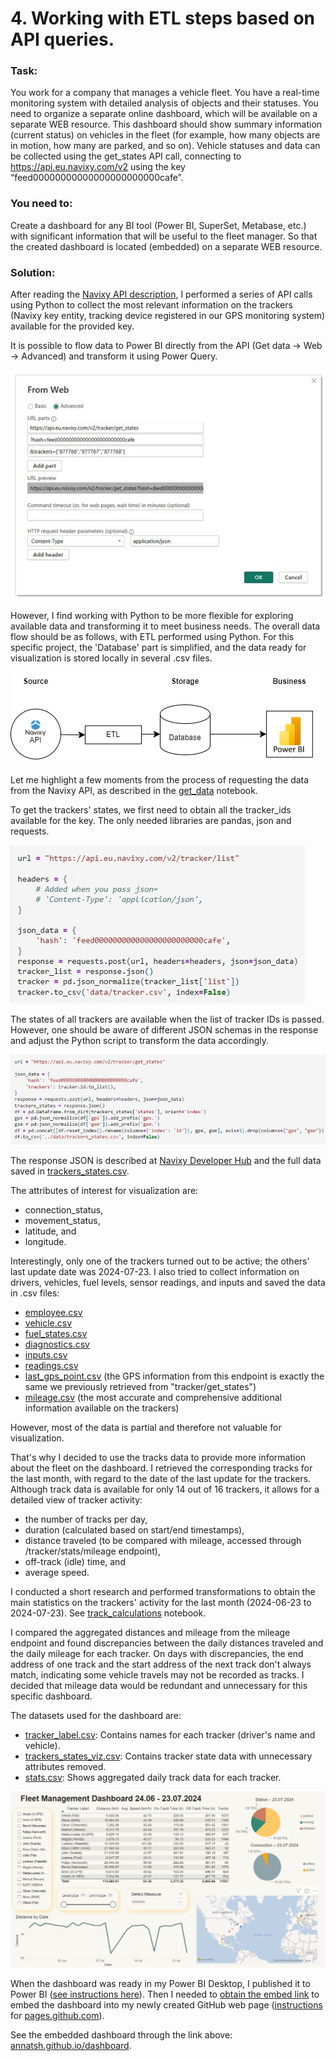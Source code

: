 # 4. Working with ETL steps based on API queries.

### Task: 

You work for a company that manages a vehicle fleet. You have a real-time monitoring system with detailed analysis of objects and their statuses. You need to organize a separate online dashboard, which will be available on a separate WEB resource. This dashboard should show summary information (current status) on vehicles in the fleet (for example, how many objects are in motion, how many are parked, and so on). Vehicle statuses and data can be collected using the get_states API call, connecting to https://api.eu.navixy.com/v2 using the key “feed00000000000000000000000cafe”.

### You need to:

Create a dashboard for any BI tool (Power BI, SuperSet, Metabase, etc.) with significant information that will be useful to the fleet manager. So that the created dashboard is located (embedded) on a separate WEB resource.

### Solution:

After reading the [Navixy API description](https://developers.navixy.com/backend-api/getting-started/), I performed a series of API calls using Python to collect the most relevant information on the trackers (Navixy key entity, tracking device registered in our GPS monitoring system) available for the provided key. 

It is possible to flow data to Power BI directly from the API (Get data -> Web -> Advanced) and transform it using Power Query.

![image](api_to_powerbi0.jpg)

However, I find working with Python to be more flexible for exploring available data and transforming it to meet business needs. The overall data flow should be as follows, with ETL performed using Python. For this specific project, the 'Database' part is simplified, and the data ready for visualization is stored locally in several .csv files.

![image](navixy_dataflow.drawio.png)

Let me highlight a few moments from the process of requesting the data from the Navixy API, as described in the [get_data](get_data.ipynb) notebook. 

To get the trackers' states, we first need to obtain all the tracker_ids available for the key. The only needed libraries are pandas, json and requests.

![image](api_call_example.jpg)

The states of all trackers are available when the list of tracker IDs is passed. However, one should be aware of different JSON schemas in the response and adjust the Python script to transform the data accordingly.

![image](api_call_example2.jpg)

The response JSON is described at [Navixy Developer Hub](https://developers.navixy.com/backend-api/resources/tracking/tracker/#get_states) and the full data saved in [trackers_states.csv](../data/trackers_states.csv).

The attributes of interest for visualization are: 
- connection_status,
- movement_status,
- latitude, and
- longitude.

Interestingly, only one of the trackers turned out to be active; the others' last update date was 2024-07-23. I also tried to collect information on drivers, vehicles, fuel levels, sensor readings, and inputs and saved the data in .csv files:
- [employee.csv](../data/employee.csv)
- [vehicle.csv](../data/vehicle.csv)
- [fuel_states.csv](../data/fuel_states.csv)
- [diagnostics.csv](../data/diagnostics.csv)
- [inputs.csv](../data/inputs.csv)
- [readings.csv](../data/readings.csv)
- [last_gps_point.csv](../data/last_gps_point.csv) (the GPS information from this endpoint is exactly the same we previously retrieved from "tracker/get_states")
- [mileage.csv](../data/mileage.csv) (the most accurate and comprehensive additional information available on the trackers)

However, most of the data is partial and therefore not valuable for visualization.

That's why I decided to use the tracks data to provide more information about the fleet on the dashboard. I retrieved the corresponding tracks for the last month, with regard to the date of the last update for the trackers. Although track data is available for only 14 out of 16 trackers, it allows for a detailed view of tracker activity: 
- the number of tracks per day,
- duration (calculated based on start/end timestamps),
- distance traveled (to be compared with mileage, accessed through /tracker/stats/mileage endpoint),
- off-track (idle) time, and
- average speed. 

I conducted a short research and performed transformations to obtain the main statistics on the trackers' activity for the last month (2024-06-23 to 2024-07-23). See [track_calculations](track_calculations.ipynb) notebook.

I compared the aggregated distances and mileage from the mileage endpoint and found discrepancies between the daily distances traveled and the daily mileage for each tracker. On days with discrepancies, the end address of one track and the start address of the next track don't always match, indicating some vehicle travels may not be recorded as tracks. I decided that mileage data would be redundant and unnecessary for this specific dashboard.

The datasets used for the dashboard are:

- [tracker_label.csv](../data/tracker_label.csv): Contains names for each tracker (driver's name and vehicle).
- [trackers_states_viz.csv](../data/trackers_states_viz.csv): Contains tracker state data with unnecessary attributes removed.
- [stats.csv](../data/stats.csv): Shows aggregated daily track data for each tracker.


![image](dashboard_full.jpg)

When the dashboard was ready in my Power BI Desktop, I published it to Power BI ([see instructions here](https://learn.microsoft.com/en-us/power-bi/create-reports/desktop-upload-desktop-files)).
Then I needed to [obtain the embed link](https://learn.microsoft.com/en-us/power-bi/collaborate-share/service-publish-to-web) to embed the dashboard into my newly created GitHub web page ([instructions](https://docs.github.com/en/pages/getting-started-with-github-pages/creating-a-github-pages-site) for [pages.github.com](https://pages.github.com/)).

See the embedded dashboard through the link above: [annatsh.github.io/dashboard](https://annatsh.github.io/dashboard/).
